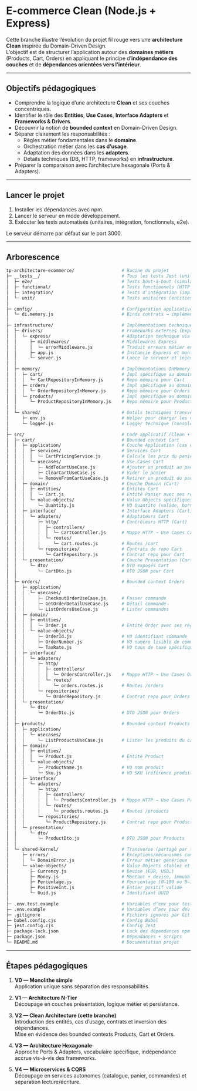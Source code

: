 # E-commerce Clean (Node.js + Express)

Cette branche illustre l’évolution du projet fil rouge vers une **architecture Clean** inspirée du Domain-Driven Design.  
L’objectif est de structurer l’application autour des **domaines métiers** (Products, Cart, Orders) en appliquant le principe d’**indépendance des couches** et de **dépendances orientées vers l’intérieur**.

---

## Objectifs pédagogiques

- Comprendre la logique d’une architecture **Clean** et ses couches concentriques.
- Identifier le rôle des **Entities**, **Use Cases**, **Interface Adapters** et **Frameworks & Drivers**.
- Découvrir la notion de **bounded context** en Domain-Driven Design.
- Séparer clairement les responsabilités :
  - Règles métier fondamentales dans le **domaine**.
  - Orchestration métier dans les **cas d’usage**.
  - Adaptation des données dans les **adapters**.
  - Détails techniques (DB, HTTP, frameworks) en **infrastructure**.
- Préparer la comparaison avec l’architecture hexagonale (Ports & Adapters).

---

## Lancer le projet

1. Installer les dépendances avec npm.
2. Lancer le serveur en mode développement.
3. Exécuter les tests automatisés (unitaires, intégration, fonctionnels, e2e).

Le serveur démarre par défaut sur le port 3000.

---

## Arborescence

```bash
tp-architecture-ecommerce/                  # Racine du projet
├─ __tests__/                               # Tous les tests Jest (unit, int, e2e, functional)
│  ├─ e2e/                                  # Tests bout-à-bout (simulateur parcours complet)
│  ├─ functional/                           # Tests fonctionnels (HTTP : routes + contrôleurs)
│  ├─ integration/                          # Tests d’intégration (impls mémoire/sqlite via contrats)
│  └─ unit/                                 # Tests unitaires (entities + usecases purs, sans I/O)
│
├─ config/                                  # Configuration applicative (DI, wiring)
│  └─ di.memory.js                          # Binds contrats → implémentations InMemory
│
├─ infrastructure/                          # Implémentations techniques concrètes (outer layer)
│  ├─ drivers/                              # Frameworks externes (Express, etc.)
│  │  └─ express/                           # Adaptation technique via Express
│  │     ├─ middlewares/                    # Middlewares Express
│  │     │  └─ errorMiddleware.js           # Traduit erreurs métier en statuts HTTP
│  │     ├─ app.js                          # Instancie Express et monte les routes
│  │     └─ server.js                       # Lance le serveur et injecte l'application
│  │
│  ├─ memory/                               # Implémentations InMemory des repositories
│  │  ├─ cart/                              # Impl spécifique au domaine Cart
│  │  │  └─ CartRepositoryInMemory.js       # Repo mémoire pour Cart
│  │  ├─ orders/                            # Impl spécifique au domaine Orders
│  │  │  └─ OrderRepositoryInMemory.js      # Repo mémoire pour Orders
│  │  └─ products/                          # Impl spécifique au domaine Products
│  │     └─ ProductRepositoryInMemory.js    # Repo mémoire pour Products
│  │
│  └─ shared/                               # Outils techniques transverses
│     ├─ env.js                             # Helper pour charger les variables d’environnement
│     └─ logger.js                          # Logger technique (console par défaut)
│
├─ src/                                     # Code applicatif (Clean + DDD)
│  ├─ cart/                                 # Bounded context Cart
│  │  ├─ application/                       # Couche Application (cas d’usage Cart)
│  │  │  ├─ services/                       # Services Cart
│  │  │  │  └─ CartPricingService.js        # Calcule les prix du panier (line total, cart total)
│  │  │  └─ usecases/                       # Use Cases Cart
│  │  │     ├─ AddToCartUseCase.js          # Ajouter un produit au panier
│  │  │     ├─ ClearCartUseCase.js          # Vider le panier
│  │  │     └─ RemoveFromCartUseCase.js     # Retirer un produit du panier
│  │  ├─ domain/                            # Couche Domain (Cart)
│  │  │  ├─ entities/                       # Entités Cart
│  │  │  │  └─ Cart.js                      # Entité Panier avec ses règles
│  │  │  └─ value-objects/                  # Value Objects spécifiques à Cart
│  │  │     └─ Quantity.js                  # VO Quantité (valide, bornée)
│  │  ├─ interface/                         # Interface Adapters (Cart)
│  │  │  └─ adapters/                       # Adaptateurs Cart
│  │  │     ├─ http/                        # Contrôleurs HTTP (Cart)
│  │  │     │  ├─ controllers/
│  │  │     │  │  └─ CartController.js      # Mappe HTTP → Use Cases Cart
│  │  │     │  └─ routes/
│  │  │     │     └─ cart.routes.js         # Routes /cart
│  │  │     └─ repositories/                # Contrats de repo Cart
│  │  │        └─ CartRepository.js         # Contrat repo pour Cart
│  │  └─ presentation/                      # Couche Presentation (Cart)
│  │     └─ dto/                            # DTO exposés Cart
│  │        └─ CartDto.js                   # DTO JSON pour Cart
│  │
│  ├─ orders/                               # Bounded context Orders
│  │  ├─ application/
│  │  │  └─ usecases/
│  │  │     ├─ CheckoutOrderUseCase.js      # Passer commande
│  │  │     ├─ GetOrderDetailUseCase.js     # Détail commande
│  │  │     └─ ListOrdersUseCase.js         # Lister commandes
│  │  ├─ domain/
│  │  │  ├─ entities/
│  │  │  │  └─ Order.js                     # Entité Order avec ses règles
│  │  │  └─ value-objects/
│  │  │     ├─ OrderId.js                   # VO identifiant commande
│  │  │     ├─ OrderNumber.js               # VO numéro lisible de commande
│  │  │     └─ TaxRate.js                   # VO taux de taxe spécifique Orders
│  │  ├─ interface/
│  │  │  └─ adapters/
│  │  │     ├─ http/
│  │  │     │  ├─ controllers/
│  │  │     │  │  └─ OrdersController.js    # Mappe HTTP → Use Cases Orders
│  │  │     │  └─ routes/
│  │  │     │     └─ orders.routes.js       # Routes /orders
│  │  │     └─ repositories/
│  │  │        └─ OrderRepository.js        # Contrat repo pour Orders
│  │  └─ presentation/
│  │     └─ dto/
│  │        └─ OrderDto.js                  # DTO JSON pour Orders
│  │
│  ├─ products/                             # Bounded context Products
│  │  ├─ application/
│  │  │  └─ usecases/
│  │  │     └─ ListProductsUseCase.js       # Lister les produits du catalogue
│  │  ├─ domain/
│  │  │  ├─ entities/
│  │  │  │  └─ Product.js                   # Entité Product
│  │  │  └─ value-objects/
│  │  │     ├─ ProductName.js               # VO nom produit
│  │  │     └─ Sku.js                       # VO SKU (référence produit)
│  │  ├─ interface/
│  │  │  └─ adapters/
│  │  │     ├─ http/
│  │  │     │  ├─ controllers/
│  │  │     │  │  └─ ProductsController.js  # Mappe HTTP → Use Cases Products
│  │  │     │  └─ routes/
│  │  │     │     └─ products.routes.js     # Routes /products
│  │  │     └─ repositories/
│  │  │        └─ ProductRepository.js      # Contrat repo pour Products
│  │  └─ presentation/
│  │     └─ dto/
│  │        └─ ProductDto.js                # DTO JSON pour Products
│  │
│  └─ shared-kernel/                        # Transverse (partagé par tous les domaines)
│     ├─ errors/                            # Exceptions/mécanismes communs
│     │  └─ DomainError.js                  # Erreur métier générique
│     └─ value-objects/                     # Value Objects stables et partagés
│        ├─ Currency.js                     # Devise (EUR, USD…)
│        ├─ Money.js                        # Montant + devise, immuable
│        ├─ Percentage.js                   # Pourcentage (0–100 ou 0–1)
│        ├─ PositiveInt.js                  # Entier positif validé
│        └─ Uuid.js                         # Identifiant UUID
│
├─ .env.test.example                        # Variables d’env pour tests
├─ .env.example                             # Variables d’env pour dev
├─ .gitignore                               # Fichiers ignorés par Git
├─ babel.config.cjs                         # Config Babel
├─ jest.config.cjs                          # Config Jest
├─ package-lock.json                        # Lock des dépendances npm
├─ package.json                             # Dépendances + scripts
└─ README.md                                # Documentation projet
```

---

## Étapes pédagogiques

1. **V0 — Monolithe simple**  
   Application unique sans séparation des responsabilités.

2. **V1 — Architecture N-Tier**  
   Découpage en couches présentation, logique métier et persistance.

3. **V2 — Clean Architecture (cette branche)**  
   Introduction des entités, cas d’usage, contrats et inversion des dépendances.  
   Mise en évidence des bounded contexts Products, Cart et Orders.

4. **V3 — Architecture Hexagonale**  
   Approche Ports & Adapters, vocabulaire spécifique, indépendance accrue vis-à-vis des frameworks.

5. **V4 — Microservices & CQRS**  
   Découpage en services autonomes (catalogue, panier, commandes) et séparation lecture/écriture.
